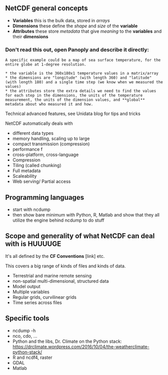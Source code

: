 ## NetCDF general concepts

* **Variables** this is the bulk data, stored in *arrays*
* **Dimensions** these define the *shape* and *size* of the **variable**
* **Attributes** these store *metadata* that give *meaning* to the **variables** and their **dimensions**

### Don't read this out, open Panoply and describe it directly: 

```
A specific example could be a map of sea surface temperature, for the entire globe at 1-degree resolution. 

* the variable is the 360x180x1 temperature values in a matrix/array
* the dimensions are "longitude" (with length 360) and "latitude" (with length 180) and a single time step (we know when we measured the values)
* the attributes store the extra details we need to find the values for each step in the dimensions, the units of the temperature measurement, the units of the dimension values, and **global** metadata about who measured it and how. 
```

Technical advanced features, see Unidata blog for tips and tricks

NetCDF automatically deals with

* different data types
* memory handling, scaling up to large 
* compact transmission (compression)
* performance f
* cross-platform, cross-language
* Compression
* Tiling (called chunking)
* Full metadata
* Scaleability
* Web serving/ Partial access


## Programming languages

* start with ncdump
* then show bare minimum with Python, R, Matlab and show that they all utilize the engine behind ncdump to do stuff




## Scope and generality of what NetCDF can deal with is HUUUUGE

It's all defined by the **CF Conventions** [link] etc. 

This covers a big range of kinds of files and kinds of data. 

* Terrestrial and marine remote sensing
* non-spatial multi-dimensional, structured data
* Model output
* Multiple variables
* Regular grids, curvilinear grids
* Time series across files

## Specific tools

* ncdump -h
* nco, cdo, ...
* Python and the libs, Dr. Climate on the Python stack: https://drclimate.wordpress.com/2016/10/04/the-weatherclimate-python-stack/
* R and ncdf4, raster
* GDAL
* Matlab

